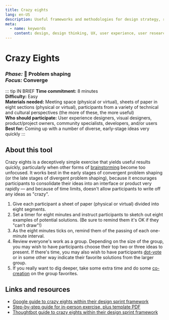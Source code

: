 ```yaml
---
title: Crazy eights
lang: en-US
description: Useful frameworks and methodologies for design strategy, research and testing
meta:
  - name: keywords
    content: design, design thinking, UX, user experience, user research, user testing
---
```


# Crazy Eights

### _Phase:_ 🎨  Problem shaping<br/> _Focus:_ Converge

::: tip IN BRIEF
**Time commitment:** 8 minutes  
**Difficulty:** Easy  
**Materials needed:** Meeting space (physical or virtual), sheets of paper in eight sections (physical or virtual), participants from a variety of technical and cultural perspectives (the more of these, the more useful)  
**Who should participate:** User experience designers, visual designers, product/project owners, community specialists, developers, and/or users  
**Best for:** Coming up with a number of diverse, early-stage ideas very quickly
:::

## About this tool

Crazy eights is a deceptively simple exercise that yields useful results quickly, particularly when other forms of [brainstorming](brainstorming.md) become too unfocused. It works best in the early stages of convergent problem shaping (or the late stages of divergent problem shaping), because it encourages participants to consolidate their ideas into an interface or product very rapidly — and because of time limits, doesn't allow participants to write off any ideas as "crazy".

1. Give each participant a sheet of paper (physical or virtual) divided into eight segments.
2. Set a timer for eight minutes and instruct participants to sketch out eight examples of potential solutions. (Be sure to remind them it's OK if they "can't draw"!)
3. As the eight minutes ticks on, remind them of the passing of each one-minute interval.
4. Review everyone's work as a group. Depending on the size of the group, you may wish to have participants choose their top two or three ideas to present. If there's time, you may also wish to have participants [dot-vote](collating-clustering-voting.md) or in some other way indicate their favorite solutions from the larger group.
5. If you really want to dig deeper, take some extra time and do some [co-creation](co-creation.md) on the group favorites.

## Links and resources

* [Google guide to crazy eights within their design sprint framework](https://designsprintkit.withgoogle.com/methodology/phase3-sketch/crazy-eights)
* [Step-by-step guide for in-person exercise, plus template PDF](https://www.iamnotmypixels.com/how-to-use-crazy-8s-to-generate-design-ideas/)
* [Thoughtbot guide to crazy eights within their design sprint framework](https://github.com/thoughtbot/design-sprint/blob/master/Exercises/crazy-eights.md)
